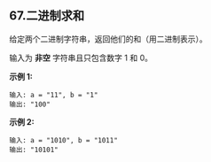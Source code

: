 ## 67.二进制求和

给定两个二进制字符串，返回他们的和（用二进制表示）。

输入为 **非空** 字符串且只包含数字 1 和 0。

**示例 1:**

    输入: a = "11", b = "1"
    输出: "100"
**示例 2:**

    输入: a = "1010", b = "1011"
    输出: "10101"

